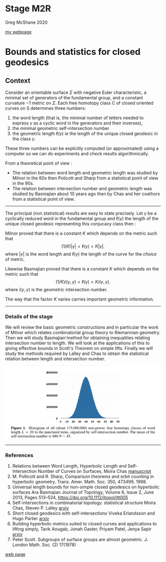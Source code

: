 # Stage M2R

Greg McShane 2020

[my webpage](https://macbuse.github.io/)


# Bounds and statistics for closed geodesics

## Context

Consider an orientable surface $\Sigma$ with negative Euler characteristic, a minimal set of generators of the fundamental group, and a constant curvature −1 metric on $\Sigma$. Each free homotopy class C of closed oriented curves on S determines three numbers: 
1. the word length (that is, the minimal number of letters needed
to express $\gamma$ as a cyclic word in the generators and their inverses), 
1. the minimal geometric self-intersection number
1. the geometric length $\ell(\gamma)$ ie the length of the unique closed geodesic in the class $\gamma$.

These three numbers can be explicitly computed (or approximated) using a computer so we can do experiments and check results algorithmically.

From a theoretical point of view :

- The relation between word length and geometric length was studied by Milnor in the 60s then Policott and Sharp from a statistical point of view in the 90s. 
- The relation between intersection number and geometric length was studied by Basmajian about 10 years ago  then by Chas and her coathors from a statistical point of view.

---

The principal (non statistical) results are easy to state precisely. 
Let $\gamma$ be a cyclically reduced word in the fundamental group  and $\ell(\gamma)$ the length of the unique closed geodesic representing this
conjucacy class then :

Milnor proved that there is a constant $K$ which depends on the metric  such that 
$$(1/K) |\gamma| < \ell(\gamma) < K|\gamma|. $$
where  $|\gamma|$ is the word length and $\ell(\gamma)$ 
the length of the curve for the *choice* of metric.


Likewise Basmajian  proved that there is a constant $K$ which depends on the metric  such that 
$$(1/K) i(\gamma,\gamma) < \ell(\gamma) < K i(\gamma,\gamma). $$
where  $i(\gamma,\gamma)$ is the geometric intersection number.

The way that the factor $K$ varies carries important geometric information.


---



### Details of the stage

We will review the basic geometric constructions 
and in particular the work of Milnor which 
relates combinatorial group theory to Riemannian geometry.
Then we will study Basmajian'method for obtaining 
inequalities relating intersection number to length.
We will look at the applications of this to giving effective bounds
in Scott's Theorem on simple lifts.
Finally we will study the methods required by Lalley and Chas to obtain the
statistical relation between length and intersection number.

![img](./chas.png)


---


### References

1. Relations between Word Length, Hyperbolic Length and
Self-Intersection Number of Curves on Surfaces, Moira Chas
[manuscript](http://www.math.stonybrook.edu/~moira/papers/2015ChasRelations_between_Word_Length_Hyperbolic_Length_and_Self-Intersection_Number_of_Curves_on_Surfaces.pdf)
1. M. Pollicott and R. Sharp, Comparison theorems and orbit counting in hyperbolic geometry. Trans. Amer. Math. Soc. 350, 473499, 1998.
1. Universal length bounds for non-simple closed geodesics on hyperbolic surfaces Ara Basmajian Journal of Topology, Volume 6, Issue 2, June 2013, Pages 513–524, https://doi.org/10.1112/jtopol/jtt005 
1. Self-intersections in combinatorial topology: statistical structure
Moira Chas, Steven P. Lalley [arxiv](https://arxiv.org/abs/1012.0580)
1. Short closed geodesics with self-intersections
Viveka Erlandsson and Hugo Parlier
[arxiv](https://arxiv.org/pdf/1609.00217.pdf)
1. Building hyperbolic metrics suited to closed curves and applications to lifting simply, 
Tarik Aougab, Jonah Gaster, Priyam Patel, Jenya Sapir
[arxiv](https://arxiv.org/abs/1603.06303)
1. Peter Scott. Subgroups of surface groups are almost geometric. J. London Math.  Soc. (2) 17(1978)

[web page](https://github.com/macbuse/MATH/edit/master/stage%20m2r%202020_bis.md)
